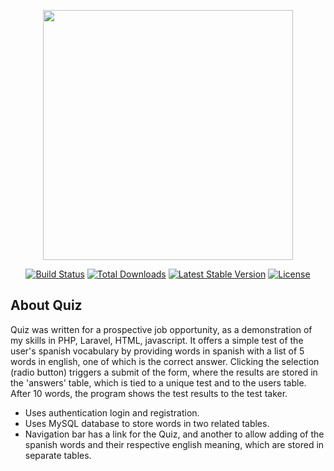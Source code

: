 <p align="center"><a href="https://laravel.com" target="_blank"><img src="https://raw.githubusercontent.com/laravel/art/master/logo-lockup/5%20SVG/2%20CMYK/1%20Full%20Color/laravel-logolockup-cmyk-red.svg" width="400"></a></p>

<p align="center">
<a href="https://travis-ci.org/laravel/framework"><img src="https://travis-ci.org/laravel/framework.svg" alt="Build Status"></a>
<a href="https://packagist.org/packages/laravel/framework"><img src="https://img.shields.io/packagist/dt/laravel/framework" alt="Total Downloads"></a>
<a href="https://packagist.org/packages/laravel/framework"><img src="https://img.shields.io/packagist/v/laravel/framework" alt="Latest Stable Version"></a>
<a href="https://packagist.org/packages/laravel/framework"><img src="https://img.shields.io/packagist/l/laravel/framework" alt="License"></a>
</p>

## About Quiz

Quiz was written for a prospective job opportunity, as a demonstration of my skills in PHP, Laravel, HTML, javascript.
It offers a simple test of the user's spanish vocabulary by providing words in spanish with a list of 5 words in english, one of which is the correct answer.  Clicking the selection (radio button) triggers a submit of the form, where the results are stored in the 'answers' table, which is tied to a unique test and to the users table.
After 10 words, the program shows the test results to the test taker.

- Uses authentication login and registration.
- Uses MySQL database to store words in two related tables.
- Navigation bar has a link for the Quiz, and another to allow adding of the spanish words and their respective english meaning, which are stored in separate tables. 



